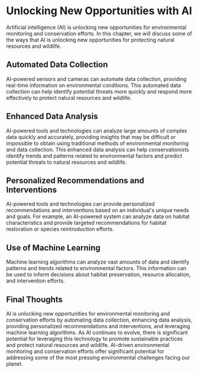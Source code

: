 Unlocking New Opportunities with AI
========================================================================================================================================

Artificial intelligence (AI) is unlocking new opportunities for environmental monitoring and conservation efforts. In this chapter, we will discuss some of the ways that AI is unlocking new opportunities for protecting natural resources and wildlife.

Automated Data Collection
-------------------------

AI-powered sensors and cameras can automate data collection, providing real-time information on environmental conditions. This automated data collection can help identify potential threats more quickly and respond more effectively to protect natural resources and wildlife.

Enhanced Data Analysis
----------------------

AI-powered tools and technologies can analyze large amounts of complex data quickly and accurately, providing insights that may be difficult or impossible to obtain using traditional methods of environmental monitoring and data collection. This enhanced data analysis can help conservationists identify trends and patterns related to environmental factors and predict potential threats to natural resources and wildlife.

Personalized Recommendations and Interventions
----------------------------------------------

AI-powered tools and technologies can provide personalized recommendations and interventions based on an individual's unique needs and goals. For example, an AI-powered system can analyze data on habitat characteristics and provide targeted recommendations for habitat restoration or species reintroduction efforts.

Use of Machine Learning
-----------------------

Machine learning algorithms can analyze vast amounts of data and identify patterns and trends related to environmental factors. This information can be used to inform decisions about habitat preservation, resource allocation, and intervention efforts.

Final Thoughts
--------------

AI is unlocking new opportunities for environmental monitoring and conservation efforts by automating data collection, enhancing data analysis, providing personalized recommendations and interventions, and leveraging machine learning algorithms. As AI continues to evolve, there is significant potential for leveraging this technology to promote sustainable practices and protect natural resources and wildlife. AI-driven environmental monitoring and conservation efforts offer significant potential for addressing some of the most pressing environmental challenges facing our planet.
